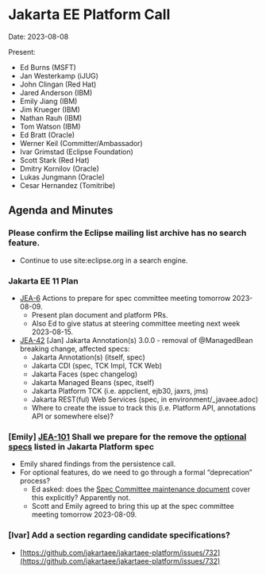 # Jakarta EE Platform Call

Date: 2023-08-08

Present:

* Ed Burns (MSFT)
* Jan Westerkamp (iJUG)
* John Clingan (Red Hat)
* Jared Anderson (IBM)
* Emily Jiang (IBM)
* Jim Krueger (IBM)
* Nathan Rauh (IBM)
* Tom Watson (IBM)
* Ed Bratt (Oracle)
* Werner Keil (Committer/Ambassador)
* Ivar Grimstad (Eclipse Foundation)
* Scott Stark (Red Hat)
* Dmitry Kornilov (Oracle)
* Lukas Jungmann (Oracle)
* Cesar Hernandez (Tomitribe)

## Agenda and Minutes

### Please confirm the Eclipse mailing list archive has no search feature.
* Continue to use site:eclipse.org in a search engine.

### Jakarta EE 11 Plan
* [JEA-6](https://dev.azure.com/jakarta-ee-azdo/jakarta-ee-azdo/_workitems/edit/6) Actions to prepare for spec committee meeting tomorrow 2023-08-09.
    * Present plan document and platform PRs.
    * Also Ed to give status at steering committee meeting next week 2023-08-15.
* [JEA-42](https://dev.azure.com/jakarta-ee-azdo/jakarta-ee-azdo/_workitems/edit/42) [Jan] Jakarta Annotation(s) 3.0.0 - removal of @ManagedBean breaking change, affected specs:
    * Jakarta Annotation(s) (itself, spec)
    * Jakarta CDI (spec, TCK Impl, TCK Web)
    * Jakarta Faces (spec changelog)
    * Jakarta Managed Beans (spec, itself)
    * Jakarta Platform TCK (i.e. appclient, ejb30, jaxrs, jms)
    * Jakarta REST(ful) Web Services (spec, in environment/_javaee.adoc)
    * Where to create the issue to track this (i.e. Platform API, annotations API or somewhere else)?

### [Emily] [JEA-101](https://dev.azure.com/jakarta-ee-azdo/jakarta-ee-azdo/_workitems/edit/101) Shall we prepare for the remove the [optional specs](https://jakarta.ee/specifications/platform/10/jakarta-platform-spec-10.0#enterprise-web-services-2-0-requirements-optional) listed in Jakarta Platform spec
* Emily shared findings from the persistence call.
* For optional features, do we need to go through a formal “deprecation” process?
    * Ed asked: does the [Spec Committee maintenance document](https://docs.google.com/document/d/1d49zY05ZBqUp3Jqe_bPpYf9HU8GBbvXF/edit) cover this explicitly? Apparently not.
    * Scott and Emily agreed to bring this up at the spec committee meeting tomorrow 2023-08-09.

### [Ivar] Add a section regarding candidate specifications?
* [https://github.com/jakartaee/jakartaee-platform/issues/732](https://github.com/jakartaee/jakartaee-platform/issues/732)

